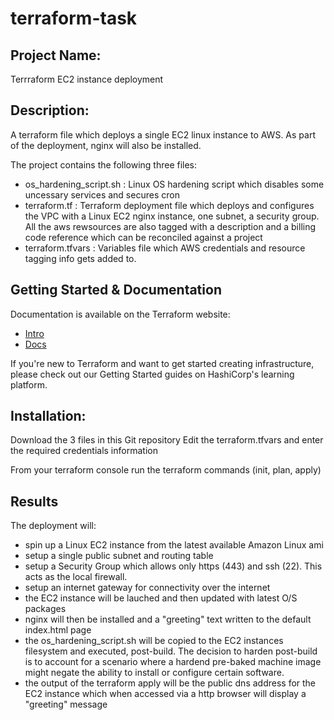 # terraform-task

Project Name:
------------------------------------------------------------------------------------------------------------------------------------
Terrraform EC2 instance deployment


Description:
------------------------------------------------------------------------------------------------------------------------------------
A terraform file which deploys a single EC2 linux instance to AWS.
As part of the deployment, nginx will also be installed.

The project contains the following three files:

- os_hardening_script.sh : Linux OS hardening script which disables some uncessary services and secures cron
- terraform.tf           : Terraform deployment file which deploys and configures the VPC with a Linux EC2 nginx instance, one subnet, a security group. All the aws rewsources are also tagged with a description and a billing code reference which can be reconciled against a project 
- terraform.tfvars      : Variables file which AWS credentials and resource tagging info gets added to.


Getting Started & Documentation
------------------------------------------------------------------------------------------------------------------------------------
Documentation is available on the Terraform website:

- [Intro](https://www.terraform.io/intro/index.html)
- [Docs](https://www.terraform.io/docs/index.html)


If you're new to Terraform and want to get started creating infrastructure, please check out our Getting Started guides on HashiCorp's learning platform. 

Installation:
-------------------------------------------------------------------------------------------------------------------------------------
Download the 3 files in this Git repository
Edit the terraform.tfvars and enter the required credentials information

From your terraform console run the terraform commands (init, plan, apply)




Results
-------------------------------------------------------------------------------------------------------------------------------------
The deployment will:
- spin up a Linux EC2 instance from the latest available Amazon Linux ami
- setup a single public subnet and routing table
- setup a Security Group which allows only https (443) and ssh (22).  This acts as the local firewall.
- setup an internet gateway for connectivity over the internet
- the EC2 instance will be lauched and then updated with latest O/S packages
- nginx will then be installed and a "greeting" text written to the default index.html page
- the os_hardening_script.sh will be copied to the EC2 instances filesystem and executed, post-build. The decision to harden post-build is to account for a scenario where a hardend pre-baked machine image might negate the ability to install or configure certain software.
- the output of the terraform apply will be the public dns address for the EC2 instance which when accessed via a http browser will display a "greeting" message




